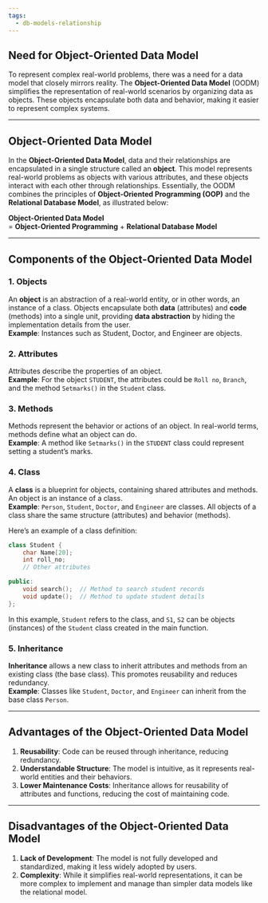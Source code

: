 ```yaml
---
tags:
  - db-models-relationship
---
```


## **Need for Object-Oriented Data Model**

To represent complex real-world problems, there was a need for a data model that closely mirrors reality. The **Object-Oriented Data Model** (OODM) simplifies the representation of real-world scenarios by organizing data as objects. These objects encapsulate both data and behavior, making it easier to represent complex systems.

---

## **Object-Oriented Data Model**

In the **Object-Oriented Data Model**, data and their relationships are encapsulated in a single structure called an **object**. This model represents real-world problems as objects with various attributes, and these objects interact with each other through relationships. Essentially, the OODM combines the principles of **Object-Oriented Programming (OOP)** and the **Relational Database Model**, as illustrated below:

**Object-Oriented Data Model**  
= **Object-Oriented Programming** + **Relational Database Model**

---

## **Components of the Object-Oriented Data Model**

### **1. Objects**

An **object** is an abstraction of a real-world entity, or in other words, an instance of a class. Objects encapsulate both **data** (attributes) and **code** (methods) into a single unit, providing **data abstraction** by hiding the implementation details from the user.  
**Example**: Instances such as Student, Doctor, and Engineer are objects.

### **2. Attributes**

Attributes describe the properties of an object.  
**Example**: For the object `STUDENT`, the attributes could be `Roll no`, `Branch`, and the method `Setmarks()` in the `Student` class.

### **3. Methods**

Methods represent the behavior or actions of an object. In real-world terms, methods define what an object can do.  
**Example**: A method like `Setmarks()` in the `STUDENT` class could represent setting a student’s marks.

### **4. Class**

A **class** is a blueprint for objects, containing shared attributes and methods. An object is an instance of a class.  
**Example**: `Person`, `Student`, `Doctor`, and `Engineer` are classes. All objects of a class share the same structure (attributes) and behavior (methods).

Here’s an example of a class definition:

```cpp
class Student {
    char Name[20];
    int roll_no;
    // Other attributes

public:
    void search();  // Method to search student records
    void update();  // Method to update student details
};
```

In this example, `Student` refers to the class, and `S1`, `S2` can be objects (instances) of the `Student` class created in the main function.

### **5. Inheritance**

**Inheritance** allows a new class to inherit attributes and methods from an existing class (the base class). This promotes reusability and reduces redundancy.  
**Example**: Classes like `Student`, `Doctor`, and `Engineer` can inherit from the base class `Person`.

---

## **Advantages of the Object-Oriented Data Model**

1. **Reusability**: Code can be reused through inheritance, reducing redundancy.
2. **Understandable Structure**: The model is intuitive, as it represents real-world entities and their behaviors.
3. **Lower Maintenance Costs**: Inheritance allows for reusability of attributes and functions, reducing the cost of maintaining code.

---

## **Disadvantages of the Object-Oriented Data Model**

1. **Lack of Development**: The model is not fully developed and standardized, making it less widely adopted by users.
2. **Complexity**: While it simplifies real-world representations, it can be more complex to implement and manage than simpler data models like the relational model.
